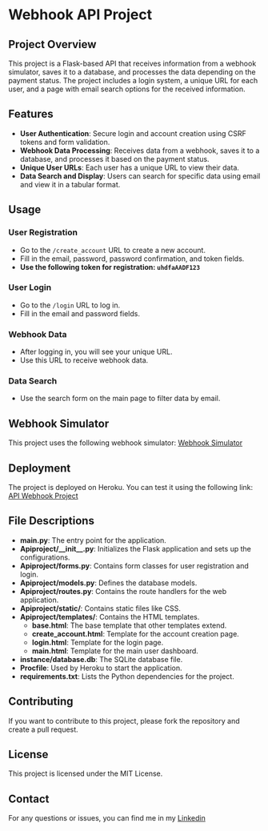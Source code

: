 # Webhook API Project

## Project Overview
This project is a Flask-based API that receives information from a webhook simulator, saves it to a database, and processes the data depending on the payment status. The project includes a login system, a unique URL for each user, and a page with email search options for the received information.

## Features
- **User Authentication**: Secure login and account creation using CSRF tokens and form validation.
- **Webhook Data Processing**: Receives data from a webhook, saves it to a database, and processes it based on the payment status.
- **Unique User URLs**: Each user has a unique URL to view their data.
- **Data Search and Display**: Users can search for specific data using email and view it in a tabular format.

## Usage

### User Registration
- Go to the `/create_account` URL to create a new account.
- Fill in the email, password, password confirmation, and token fields.
- **Use the following token for registration: `uhdfaAADF123`**

### User Login
- Go to the `/login` URL to log in.
- Fill in the email and password fields.

### Webhook Data
- After logging in, you will see your unique URL.
- Use this URL to receive webhook data.

### Data Search
- Use the search form on the main page to filter data by email.

## Webhook Simulator
This project uses the following webhook simulator:
[Webhook Simulator](https://simuladorwebhook-production.up.railway.app/)

## Deployment
The project is deployed on Heroku. You can test it using the following link:
[API Webhook Project](https://apiwebhook-7280a98c07e3.herokuapp.com/)

## File Descriptions

- **main.py**: The entry point for the application.
- **Apiproject/\_\_init\_\_.py**: Initializes the Flask application and sets up the configurations.
- **Apiproject/forms.py**: Contains form classes for user registration and login.
- **Apiproject/models.py**: Defines the database models.
- **Apiproject/routes.py**: Contains the route handlers for the web application.
- **Apiproject/static/**: Contains static files like CSS.
- **Apiproject/templates/**: Contains the HTML templates.
  - **base.html**: The base template that other templates extend.
  - **create_account.html**: Template for the account creation page.
  - **login.html**: Template for the login page.
  - **main.html**: Template for the main user dashboard.
- **instance/database.db**: The SQLite database file.
- **Procfile**: Used by Heroku to start the application.
- **requirements.txt**: Lists the Python dependencies for the project.

## Contributing
If you want to contribute to this project, please fork the repository and create a pull request.

## License
This project is licensed under the MIT License.

## Contact
For any questions or issues, you can find me in my [Linkedin](https://www.linkedin.com/in/gracorabello/)
